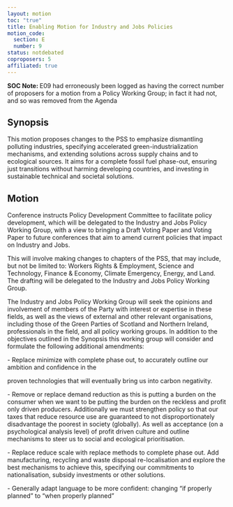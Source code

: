 ```yaml
---
layout: motion
toc: "true"
title: Enabling Motion for Industry and Jobs Policies
motion_code:
  section: E
  number: 9
status: notdebated
coproposers: 5
affiliated: true
---
```

<p class="alert d-inline-block alert-primary"><strong>SOC Note: </strong> E09 had erroneously been logged as having the correct number of proposers for a motion from a Policy Working Group; in fact it had not, and so was removed from the Agenda</p>

## Synopsis

This motion proposes changes to the PSS to emphasize dismantling polluting industries, specifying accelerated green-industrialization mechanisms, and extending solutions across supply chains and to ecological sources. It aims for a complete fossil fuel phase-out, ensuring just transitions without harming developing countries, and investing in sustainable technical and societal solutions.

## Motion

Conference instructs Policy Development Committee to facilitate policy development, which will be delegated to the Industry and Jobs Policy Working Group, with a view to bringing a Draft Voting Paper and Voting Paper to future conferences that aim to amend current policies that impact on Industry and Jobs.

This will involve making changes to chapters of the PSS, that may include, but not be limited to: Workers Rights & Employment, Science and Technology, Finance & Economy, Climate Emergency, Energy, and Land. The drafting will be delegated to the Industry and Jobs Policy Working Group.

The Industry and Jobs Policy Working Group will seek the opinions and involvement of members of the Party with interest or expertise in these fields, as well as the views of external and other relevant organisations, including those of the Green Parties of Scotland and Northern Ireland, professionals in the field, and all policy working groups. In addition to the objectives outlined in the Synopsis this working group will consider and formulate the following additional amendments:

\- Replace minimize with complete phase out, to accurately outline our ambition and confidence in the

proven technologies that will eventually bring us into carbon negativity.

\- Remove or replace demand reduction as this is putting a burden on the consumer when we want to be putting the burden on the reckless and profit only driven producers. Additionally we must strengthen policy so that our taxes that reduce resource use are guaranteed to not disproportionately disadvantage the poorest in society (globally). As well as acceptance (on a psychological analysis level) of profit driven culture and outline mechanisms to steer us to social and ecological prioritisation.

\- Replace reduce scale with replace methods to complete phase out. Add manufacturing, recycling and waste disposal re-localisation and explore the best mechanisms to achieve this, specifying our commitments to nationalisation, subsidy investments or other solutions.

\- Generally adapt language to be more confident: changing “if properly planned” to “when properly planned”